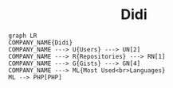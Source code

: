 <h1 align="center">Didi</h1>

```mermaid
graph LR
COMPANY_NAME{Didi}
COMPANY_NAME ---> U{Users} ---> UN[2]
COMPANY_NAME ---> R{Repositories} ---> RN[1]
COMPANY_NAME ---> G{Gists} ---> GN[4]
COMPANY_NAME ---> ML{Most Used<br>Languages}
ML --> PHP[PHP]
```
